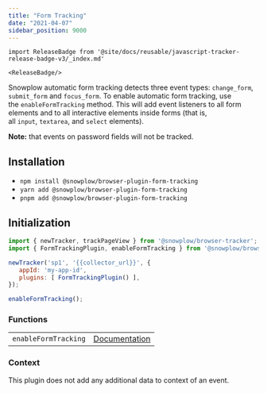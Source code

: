 ```yaml
---
title: "Form Tracking"
date: "2021-04-07"
sidebar_position: 9000
---
```


```mdx-code-block
import ReleaseBadge from '@site/docs/reusable/javascript-tracker-release-badge-v3/_index.md'

<ReleaseBadge/>
```

Snowplow automatic form tracking detects three event types: `change_form`, `submit_form` and `focus_form`. To enable automatic form tracking, use the `enableFormTracking` method. This will add event listeners to all form elements and to all interactive elements inside forms (that is, all `input`, `textarea`, and `select` elements).

**Note:** that events on password fields will not be tracked.

## Installation

- `npm install @snowplow/browser-plugin-form-tracking`
- `yarn add @snowplow/browser-plugin-form-tracking`
- `pnpm add @snowplow/browser-plugin-form-tracking`

## Initialization

```javascript
import { newTracker, trackPageView } from '@snowplow/browser-tracker';
import { FormTrackingPlugin, enableFormTracking } from '@snowplow/browser-plugin-form-tracking';

newTracker('sp1', '{{collector_url}}', {
   appId: 'my-app-id',
   plugins: [ FormTrackingPlugin() ],
});

enableFormTracking();
```

### Functions

<table className="has-fixed-layout"><tbody><tr><td><code>enableFormTracking</code></td><td><a href="/docs/sources/trackers/javascript-trackers/web-tracker/previous-versions/browser-tracker-v3-reference/tracking-events/#enableFormTracking">Documentation</a></td></tr></tbody></table>

### Context

This plugin does not add any additional data to context of an event.
